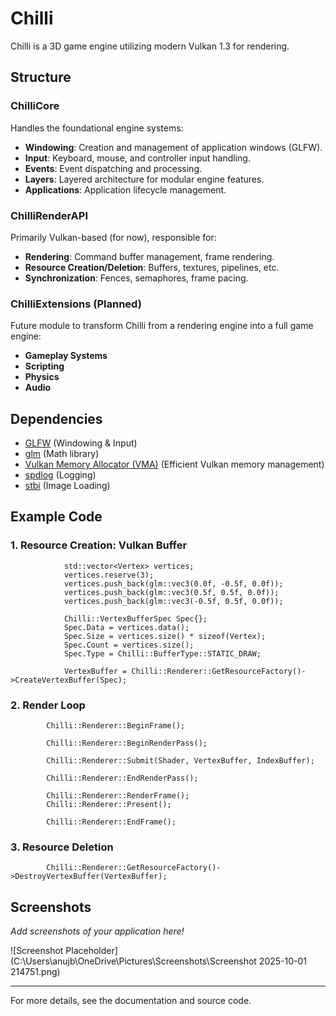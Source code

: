 # Chilli

Chilli is a 3D game engine utilizing modern Vulkan 1.3 for rendering.

## Structure

### ChilliCore
Handles the foundational engine systems:
- **Windowing**: Creation and management of application windows (GLFW).
- **Input**: Keyboard, mouse, and controller input handling.
- **Events**: Event dispatching and processing.
- **Layers**: Layered architecture for modular engine features.
- **Applications**: Application lifecycle management.

### ChilliRenderAPI
Primarily Vulkan-based (for now), responsible for:
- **Rendering**: Command buffer management, frame rendering.
- **Resource Creation/Deletion**: Buffers, textures, pipelines, etc.
- **Synchronization**: Fences, semaphores, frame pacing.

### ChilliExtensions (Planned)
Future module to transform Chilli from a rendering engine into a full game engine:
- **Gameplay Systems**
- **Scripting**
- **Physics**
- **Audio**

## Dependencies

- [GLFW](https://www.glfw.org/) (Windowing & Input)
- [glm](https://github.com/g-truc/glm) (Math library)
- [Vulkan Memory Allocator (VMA)](https://github.com/GPUOpen-LibrariesAndSDKs/VulkanMemoryAllocator) (Efficient Vulkan memory management)
- [spdlog](https://github.com/gabime/spdlog) (Logging)
- [stbi](https://github.com/nothings/stb.git) (Image Loading)

## Example Code

### 1. Resource Creation: Vulkan Buffer

````````
			std::vector<Vertex> vertices;
			vertices.reserve(3);
			vertices.push_back(glm::vec3(0.0f, -0.5f, 0.0f));
			vertices.push_back(glm::vec3(0.5f, 0.5f, 0.0f));
			vertices.push_back(glm::vec3(-0.5f, 0.5f, 0.0f));

			Chilli::VertexBufferSpec Spec{};
			Spec.Data = vertices.data();
			Spec.Size = vertices.size() * sizeof(Vertex);
			Spec.Count = vertices.size();
			Spec.Type = Chilli::BufferType::STATIC_DRAW;

			VertexBuffer = Chilli::Renderer::GetResourceFactory()->CreateVertexBuffer(Spec);
````````

### 2. Render Loop

````````
		Chilli::Renderer::BeginFrame();

		Chilli::Renderer::BeginRenderPass();

		Chilli::Renderer::Submit(Shader, VertexBuffer, IndexBuffer);

		Chilli::Renderer::EndRenderPass();

		Chilli::Renderer::RenderFrame();
		Chilli::Renderer::Present();

		Chilli::Renderer::EndFrame();
````````

### 3. Resource Deletion

````````
		Chilli::Renderer::GetResourceFactory()->DestroyVertexBuffer(VertexBuffer);
````````

## Screenshots

_Add screenshots of your application here!_

![Screenshot Placeholder](C:\Users\anujb\OneDrive\Pictures\Screenshots\Screenshot 2025-10-01 214751.png)

---

For more details, see the documentation and source code.
